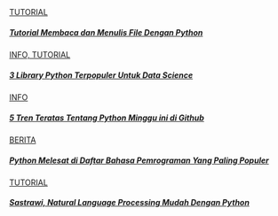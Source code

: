
<!-- Article -->
<div class="pt-10">
  <div class="justify-between px-4 text-center md:px-0"> 
    <div class="mb-10 grid grid-cols-1 gap-6 md:grid-cols-3">
      <a href="/2019/10/membaca-menulis-file-python">
        <div class="flex bg-white shadow-lg hover:shadow-md active:shadow md:block">
          <img class="h-28 md:h-full md:w-full"
            src="https://belajarpython.com/images/posts/membaca-menulis-file-python.jpg" alt="" />
          <div class="w-2/3 md:w-full p-2 text-left md:p-10">
            <span class="text-xs font-bold uppercase text-slate-400">TUTORIAL</span>
            <h5 class="md:py-2 text-sm sm:text-base md:text-2xl font-medium">Tutorial Membaca dan Menulis File Dengan
              Python</h5>
          </div>
        </div>
      </a>
      <a href="/2018/09/3-library-python-terbaik-untuk-data-science">
        <div class="flex bg-white shadow-lg hover:shadow-md active:shadow md:block">
          <img class="h-28 md:h-full md:w-full"
            src="https://belajarpython.com/images/posts/3-library-populer-data-science.png" alt="" />
          <div class="w-2/3 md:w-full p-2 text-left md:p-10">
            <span class="text-xs font-bold uppercase text-slate-400">INFO, TUTORIAL</span>
            <h5 class="md:py-2 text-sm sm:text-base md:text-2xl font-medium">3 Library Python Terpopuler Untuk Data
              Science</h5>
          </div>
        </div>
      </a>
      <a href="/2018/09/5-tren-teratas-tentang-python-minggu-ini-di-github">
        <div class="flex bg-white shadow-lg hover:shadow-md active:shadow md:block">
          <img class="h-28 md:h-full md:w-full"
            src="https://belajarpython.com/images/posts/5-weekly-trending-sept-2018.png" alt="" />
          <div class="w-2/3 md:w-full p-2 text-left md:p-10">
            <span class="text-xs font-bold uppercase text-slate-400">INFO</span>
            <h5 class="md:py-2 text-sm sm:text-base md:text-2xl font-medium">5 Tren Teratas Tentang Python Minggu ini di
              Github</h5>
          </div>
        </div>
      </a>
      <a href="/2018/09/python-melesat-di-daftar-bahasa-pemrograman-yang-paling-populer">
        <div class="flex bg-white shadow-lg hover:shadow-md active:shadow md:block">
          <img class="h-28 md:h-full md:w-full"
            src="https://belajarpython.com/images/posts/python-bahasa-pemrograman-populer.png" alt="" />
          <div class="w-2/3 md:w-full p-2 text-left md:p-10">
            <span class="text-xs font-bold uppercase text-slate-400">BERITA</span>
            <h5 class="md:py-2 text-sm sm:text-base md:text-2xl font-medium">Python Melesat di Daftar Bahasa Pemrograman
              Yang Paling Populer</h5>
          </div>
        </div>
      </a>
      <a href="/2018/05/sastrawi-natural-language-processing-bahasa-indonesia">
        <div class="flex bg-white shadow-lg hover:shadow-md active:shadow md:block">
          <img class="h-28 md:h-full md:w-full" src="https://belajarpython.com/images/posts/sastrawi.png" alt="" />
          <div class="w-2/3 md:w-full p-2 text-left md:p-10">
            <span class="text-xs font-bold uppercase text-slate-400">TUTORIAL</span>
            <h5 class="md:py-2 text-sm sm:text-base md:text-2xl font-medium">Sastrawi, Natural Language Processing Mudah
              Dengan Python</h5>
          </div>
        </div>
      </a>
    </div>
  </div>
</div>

<!-- /Article -->